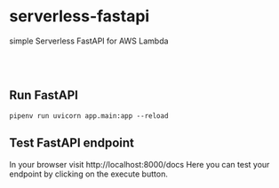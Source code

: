 # serverless-fastapi
simple Serverless FastAPI for AWS Lambda

<br/><br/>

## Run FastAPI
```
pipenv run uvicorn app.main:app --reload
```

## Test FastAPI endpoint
In your browser visit http://localhost:8000/docs
Here you can test your endpoint by clicking on the execute button.

<br/><br/>
